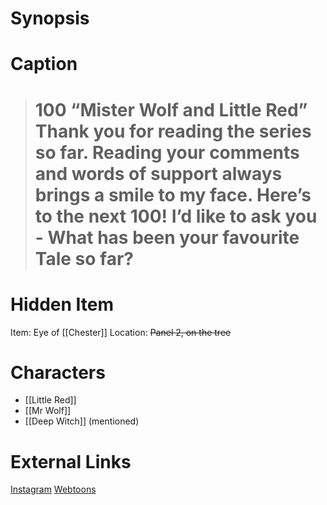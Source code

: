 # Synopsis


# Caption
> # 100  “Mister Wolf and Little Red” Thank you for reading the series so far. Reading your comments and words of support always brings a smile to my face. Here’s to the next 100! I’d like to ask you - What has been your favourite Tale so far?

# Hidden Item
Item: Eye of [[Chester]]
Location: ~~Panel 2, on the tree~~

# Characters
* [[Little Red]]
* [[Mr Wolf]]
* [[Deep Witch]] (mentioned)

# External Links
[Instagram](https://www.instagram.com/p/CWytEi-qD6I/?igshid=YmMyMTA2M2Y=)
[Webtoons](https://www.webtoons.com/en/challenge/twistwood-tales/100-mister-wolf-and-little-red/viewer?title_no=344740&episode_no=110)